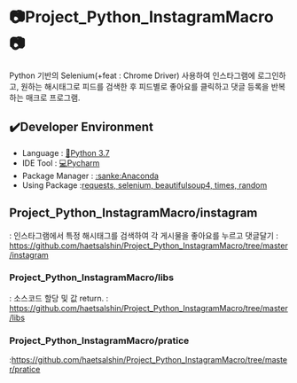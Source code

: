 # :camera:Project_Python_InstagramMacro:camera:

Python 기반의 Selenium(+feat : Chrome Driver) 사용하여 인스타그램에 로그인하고, 원하는 해시태그로 피드를 검색한 후 피드별로 좋아요를 클릭하고 댓글 등록을 반복하는 매크로 프로그램.

## :heavy_check_mark:Developer Environment
  
  - Language : [:crocodile:Python 3.7](#getting-started)
  - IDE Tool : [:computer:Pycharm](#running-the-tests)
  - Package Manager : [:sanke:Anaconda](#deployment)
  - Using Package :[requests, selenium, beautifulsoup4, times, random](#built-with)    
  
## Project_Python_InstagramMacro/instagram 
: 인스타그램에서 특정 해시태그를 검색하여 각 게시물을 좋아요를 누르고 댓글달기
: https://github.com/haetsalshin/Project_Python_InstagramMacro/tree/master/instagram

### Project_Python_InstagramMacro/libs
: 소스코드 할당 및 값 return.
: https://github.com/haetsalshin/Project_Python_InstagramMacro/tree/master/libs

### Project_Python_InstagramMacro/pratice
:https://github.com/haetsalshin/Project_Python_InstagramMacro/tree/master/pratice
